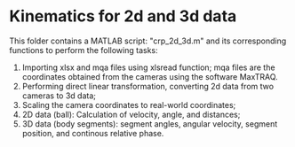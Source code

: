 # Kinematics for 2d and 3d data
This folder contains a MATLAB script: "crp_2d_3d.m" and its corresponding functions to perform the following tasks:
1. Importing xlsx and mqa files using xlsread function; mqa files are the coordinates obtained from the cameras using the software MaxTRAQ.
2. Performing direct linear transformation, converting 2d data from two cameras to 3d data;
3. Scaling the camera coordinates to real-world coordinates;
4. 2D data (ball): Calculation of velocity, angle, and distances;
5. 3D data (body segments): segment angles, angular velocity, segment position, and continous relative phase.

